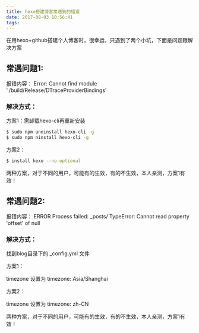 ```yaml
---
title: hexo搭建博客常遇到的错误
date: 2017-08-03 10:56:41
tags:
---
```

在用hexo+github搭建个人博客时，很幸运，只遇到了两个小坑，下面是问题跟解决方案

<!-- more -->

## 常遇问题1:

报错内容：
	Error: Cannot find module './build/Release/DTraceProviderBindings'

### 解决方式：

方案1：需卸载hexo-cli再重新安装

``` bash
$ sudo npm unninstall hexo-cli -g
$ sudo npm ninstall hexo-cli -g
```

方案2：

``` bash
$ install hexo --no-optional
```

两种方案，对于不同的用户，可能有的生效，有的不生效，本人亲测，方案1有效！


## 常遇问题2:

报错内容：
	ERROR Process failed: _posts/
	TypeError: Cannot read property 'offset' of null

### 解决方式：

找到blog目录下的 _config.yml 文件

方案1： 

timezone 设置为 timezone: Asia/Shanghai

方案2： 

timezone 设置为 timezone: zh-CN

两种方案，对于不同的用户，可能有的生效，有的不生效，本人亲测，方案1有效！